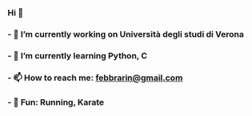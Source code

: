 ### Hi 👋


### - 🔭 I’m currently working on Università degli studi di Verona
### - 🌱 I’m currently learning Python, C
### - 📫 How to reach me: febbrarin@gmail.com
### - :running: Fun: Running, Karate 
